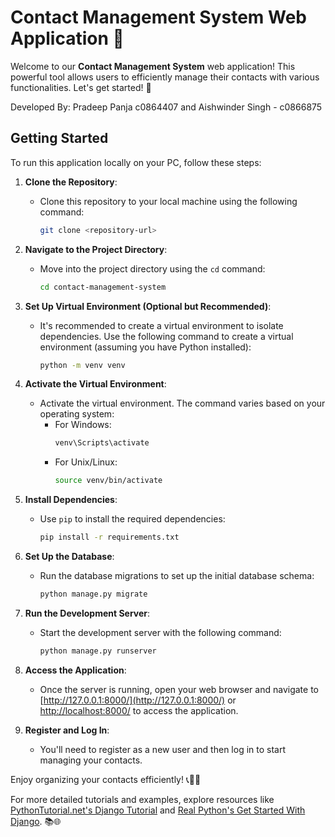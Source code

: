 # Contact Management System Web Application 📇

Welcome to our **Contact Management System** web application! This powerful tool allows users to efficiently manage their contacts with various functionalities. Let's get started! 🚀

Developed By: Pradeep Panja c0864407 and Aishwinder Singh - c0866875

## Getting Started

To run this application locally on your PC, follow these steps:

1. **Clone the Repository**:
   - Clone this repository to your local machine using the following command:
     ```bash
     git clone <repository-url>
     ```

2. **Navigate to the Project Directory**:
   - Move into the project directory using the `cd` command:
     ```bash
     cd contact-management-system
     ```

3. **Set Up Virtual Environment (Optional but Recommended)**:
   - It's recommended to create a virtual environment to isolate dependencies. Use the following command to create a virtual environment (assuming you have Python installed):
     ```bash
     python -m venv venv
     ```

4. **Activate the Virtual Environment**:
   - Activate the virtual environment. The command varies based on your operating system:
     - For Windows:
       ```bash
       venv\Scripts\activate
       ```
     - For Unix/Linux:
       ```bash
       source venv/bin/activate
       ```

5. **Install Dependencies**:
   - Use `pip` to install the required dependencies:
     ```bash
     pip install -r requirements.txt
     ```

6. **Set Up the Database**:
   - Run the database migrations to set up the initial database schema:
     ```bash
     python manage.py migrate
     ```

7. **Run the Development Server**:
   - Start the development server with the following command:
     ```bash
     python manage.py runserver
     ```

8. **Access the Application**:
   - Once the server is running, open your web browser and navigate to [http://127.0.0.1:8000/](http://127.0.0.1:8000/) or [http://localhost:8000/](http://localhost:8000/) to access the application.

9. **Register and Log In**:
   - You'll need to register as a new user and then log in to start managing your contacts.

Enjoy organizing your contacts efficiently! 📞📧👥

For more detailed tutorials and examples, explore resources like [PythonTutorial.net's Django Tutorial](https://www.pythontutorial.net/django-tutorial/) and [Real Python's Get Started With Django](https://realpython.com/get-started-with-django-1/). 📚🌐
